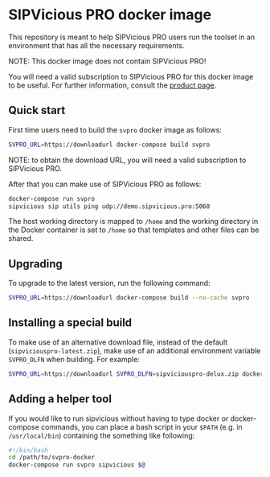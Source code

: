 # SIPVicious PRO docker image

This repository is meant to help SIPVicious PRO users run the toolset in an environment
that has all the necessary requirements.

NOTE: This docker image does not contain SIPVicious PRO!

You will need a valid subscription to SIPVicious PRO for this docker image to be useful.
For further information, consult the [product page](https://www.enablesecurity.com/sipvicious/pro/).

## Quick start

First time users need to build the `svpro` docker image as follows:

```bash
SVPRO_URL=https://downloadurl docker-compose build svpro
```

NOTE: to obtain the download URL, you will need a valid subscription to SIPVicious PRO.

After that you can make use of SIPVicious PRO as follows:

```bash
docker-compose run svpro
sipvicious sip utils ping udp://demo.sipvicious.pro:5060
```

The host working directory is mapped to `/home` and the working directory in the Docker 
container is set to `/home` so that templates and other files can be shared.

## Upgrading

To upgrade to the latest version, run the following command:


```bash
SVPRO_URL=https://downloadurl docker-compose build --no-cache svpro
```

## Installing a special build

To make use of an alternative download file, instead of the default (`sipviciouspro-latest.zip`), make use of an additional environment variable `SVPRO_DLFN` when building. For example:

```bash
SVPRO_URL=https://downloadurl SVPRO_DLFN=sipviciouspro-delux.zip docker-compose build svpro
```

## Adding a helper tool

If you would like to run sipvicious without having to type docker or docker-compose commands, you can place a bash script in your `$PATH` (e.g. in `/usr/local/bin`) containing the something like following:

```bash
#!/bin/bash
cd /path/to/svpro-docker
docker-compose run svpro sipvicious $@
```
